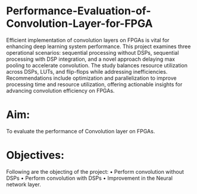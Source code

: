 # Performance-Evaluation-of-Convolution-Layer-for-FPGA

Efficient implementation of convolution layers on FPGAs is vital for enhancing deep learning system performance. This project examines three operational scenarios: sequential processing without DSPs, sequential processing with DSP integration, and a novel approach delaying max pooling to accelerate convolution. The study balances resource utilization across DSPs, LUTs, and flip-flops while addressing inefficiencies. Recommendations include optimization and parallelization to improve processing time and resource utilization, offering actionable insights for advancing convolution efficiency on FPGAs.

# Aim:
To evaluate the performance of Convolution layer on FPGAs.

# Objectives:
Following are the objecting of the project:
• Perform convolution without DSPs
• Perform convolution with DSPs
• Improvement in the Neural network layer.
